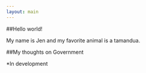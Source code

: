 ```yaml
---
layout: main
---
```


##Hello world!

My name is Jen and my favorite animal is a tamandua.

##My thoughts on Government

*In development
